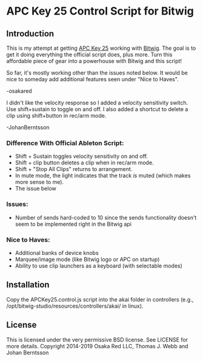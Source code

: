 APC Key 25 Control Script for Bitwig
====================================

Introduction
------------

This is my attempt at getting
[APC Key 25](http://www.akaipro.com/product/apc-key-25) working with [Bitwig](http://www.bitwig.com).
The goal is to get it doing everything the official script does, plus more. Turn this affordable
piece of gear into a powerhouse with Bitwig and this script!

So far, it's mostly working other than the issues noted below. It would be nice to someday add
additional features seen under "Nice to Haves".

-osakared

I didn't like the velocity response so I added a velocity sensitivity 
switch. Use shift+sustain to toggle on and off. I also added a shortcut
to delete a clip using shift+button in rec/arm mode.

-JohanBerntsson

### Difference With Official Ableton Script:

* Shift + Sustain toggles velocity sensitivity on and off.
* Shift + clip button deletes a clip when in rec/arm mode.
* Shift + "Stop All Clips" returns to arrangement.
* In mute mode, the light indicates that the track _is_ muted (which makes more sense to me).
* The issue below

### Issues:

* Number of sends hard-coded to 10 since the sends functionality doesn't seem to be implemented right in the Bitwig api

### Nice to Haves:

* Additional banks of device knobs
* Marquee/image mode (like Bitwig logo or APC on startup)
* Ability to use clip launchers as a keyboard (with selectable modes)

Installation
------------

Copy the APCKey25.control.js script into the akai folder in controllers
(e.g., /opt/bitwig-studio/resources/controllers/akai/ in linux).

License
-------

This is licensed under the very permissive BSD license. See LICENSE for more details.
Copyright 2014-2019 Osaka Red LLC, Thomas J. Webb and Johan Berntsson
